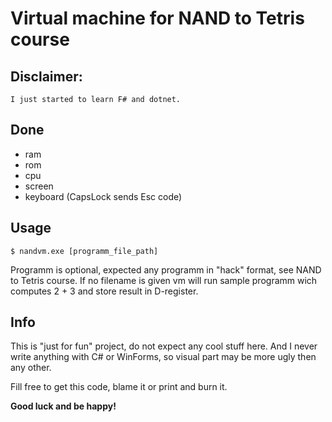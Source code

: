 # Virtual machine for NAND to Tetris course

## Disclaimer:
    I just started to learn F# and dotnet.

## Done
- ram
- rom
- cpu
- screen
- keyboard (CapsLock sends Esc code)

## Usage
```
$ nandvm.exe [programm_file_path]
```

Programm is optional, expected any programm in "hack" format, see NAND to Tetris course. If no filename is given vm will run sample programm wich computes 2 + 3 and store result in D-register.

## Info
This is "just for fun" project, do not expect any cool stuff here. And I never write anything with C# or WinForms, so visual part may be more ugly then any other.

Fill free to get this code, blame it or print and burn it. 

**Good luck and be happy!**
